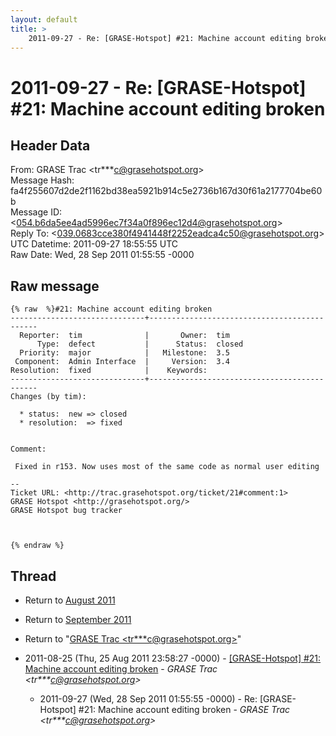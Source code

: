 ```yaml
---
layout: default
title: >
    2011-09-27 - Re: [GRASE-Hotspot] #21: Machine account editing broken
---
```


# 2011-09-27 - Re: [GRASE-Hotspot] #21: Machine account editing broken

## Header Data

From: GRASE Trac \<tr***c@grasehotspot.org\><br>
Message Hash: fa4f255607d2de2f1162bd38ea5921b914c5e2736b167d30f61a2177704be60b<br>
Message ID: \<054.b6da5ee4ad5996ec7f34a0f896ec12d4@grasehotspot.org\><br>
Reply To: \<039.0683cce380f4941448f2252eadca4c50@grasehotspot.org\><br>
UTC Datetime: 2011-09-27 18:55:55 UTC<br>
Raw Date: Wed, 28 Sep 2011 01:55:55 -0000<br>

## Raw message

```
{% raw  %}#21: Machine account editing broken
------------------------------+---------------------------------------------
  Reporter:  tim              |       Owner:  tim   
      Type:  defect           |      Status:  closed
  Priority:  major            |   Milestone:  3.5   
 Component:  Admin Interface  |     Version:  3.4   
Resolution:  fixed            |    Keywords:        
------------------------------+---------------------------------------------
Changes (by tim):

  * status:  new => closed
  * resolution:  => fixed


Comment:

 Fixed in r153. Now uses most of the same code as normal user editing

-- 
Ticket URL: <http://trac.grasehotspot.org/ticket/21#comment:1>
GRASE Hotspot <http://grasehotspot.org/>
GRASE Hotspot bug tracker



{% endraw %}
```

## Thread

+ Return to [August 2011](/archive/2011/08)
+ Return to [September 2011](/archive/2011/09)

+ Return to "[GRASE Trac <tr***c<span>@</span>grasehotspot.org>](/authors/tr___c_at_grasehotspot_org)"

+ 2011-08-25 (Thu, 25 Aug 2011 23:58:27 -0000) - [[GRASE-Hotspot]  #21: Machine account editing broken](/archive/2011/08/13d10eccf49cdefb66c7764078f9b7c809e5ff7332b3d82f1d17e171843871fe) - _GRASE Trac \<tr***c@grasehotspot.org\>_
  + 2011-09-27 (Wed, 28 Sep 2011 01:55:55 -0000) - Re: [GRASE-Hotspot] #21: Machine account editing broken - _GRASE Trac \<tr***c@grasehotspot.org\>_

